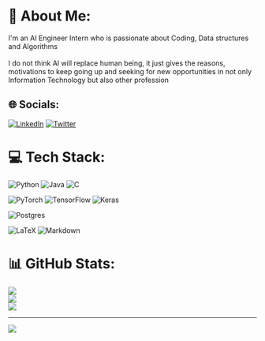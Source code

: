 # 💫 About Me:
I'm an AI Engineer Intern who is passionate about Coding, Data structures and Algorithms <br><br>I do not think AI will replace human being, it just gives the reasons, motivations to keep going up and seeking for new opportunities in not only Information Technology but also other profession 


## 🌐 Socials:
[![LinkedIn](https://img.shields.io/badge/LinkedIn-%230077B5.svg?logo=linkedin&logoColor=white)](https://linkedin.com/in/khang-nguyen-2907) [![Twitter](https://img.shields.io/badge/Twitter-%231DA1F2.svg?logo=Twitter&logoColor=white)](https://twitter.com/khangnguyen2907) 

# 💻 Tech Stack:
![Python](https://img.shields.io/badge/python-3670A0?style=for-the-badge&logo=python&logoColor=ffdd54) ![Java](https://img.shields.io/badge/java-%23ED8B00.svg?style=for-the-badge&logo=java&logoColor=white) ![C](https://img.shields.io/badge/c-%2300599C.svg?style=for-the-badge&logo=c&logoColor=white)

![PyTorch](https://img.shields.io/badge/PyTorch-%23EE4C2C.svg?style=for-the-badge&logo=PyTorch&logoColor=white) ![TensorFlow](https://img.shields.io/badge/TensorFlow-%23FF6F00.svg?style=for-the-badge&logo=TensorFlow&logoColor=white) ![Keras](https://img.shields.io/badge/Keras-%23D00000.svg?style=for-the-badge&logo=Keras&logoColor=white) 

![Postgres](https://img.shields.io/badge/postgres-%23316192.svg?style=for-the-badge&logo=postgresql&logoColor=white)

![LaTeX](https://img.shields.io/badge/latex-%23008080.svg?style=for-the-badge&logo=latex&logoColor=white) ![Markdown](https://img.shields.io/badge/markdown-%23000000.svg?style=for-the-badge&logo=markdown&logoColor=white)  

# 📊 GitHub Stats:
![](https://github-readme-stats.vercel.app/api?username=khang-nguyen2907&theme=dark&hide_border=false&include_all_commits=false&count_private=true)<br/>
![](https://github-readme-streak-stats.herokuapp.com/?user=khang-nguyen2907&theme=dark&hide_border=false)<br/>
![](https://github-readme-stats.vercel.app/api/top-langs/?username=khang-nguyen2907&theme=dark&hide_border=false&include_all_commits=false&count_private=true&layout=compact)

---
[![](https://visitcount.itsvg.in/api?id=khang-nguyen2907&icon=0&color=0)](https://visitcount.itsvg.in)

<!-- Proudly created with GPRM ( https://gprm.itsvg.in ) -->

